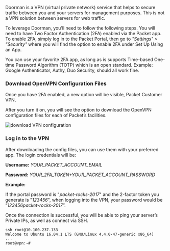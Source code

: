 <!-- <meta>
{
    "title":"Doorman VPN",
    "description":"Utilizing Doorman VPN to access your Device",
    "tag":["VPN", "Private Network", "Doorman"],
    "seo-title": "Doorman VPN - Packet Developer Docs",
    "seo-description": "Utilizing Doorman VPN to access your Device",
    "og-title": "Doorman VPN",
    "og-description": "Utilizing Doorman VPN to access your Device"
}
</meta> -->

Doorman is a VPN (virtual private network) service that helps to secure traffic between you and your servers for management purposes. This is not a VPN solution between servers for web traffic. 

To leverage Doorman, you’ll need to follow the following steps. You will need to have Two Factor Authentication (2FA) enabled via the Packet app. To enable 2FA, simply log in to the Packet Portal, then go to _"Settings" > "Security"_ where you will find the option to enable 2FA under Set Up Using an App.

You can use your favorite 2FA app, as long as is supports Time-based One-time Password Algorithm (TOTP) which is an open standard. Example: Google Authenticator, Authy, Duo Security, should all work fine.

### Download OpenVPN Configuration Files

Once you have 2FA enabled, a new option will be visible, Packet Customer VPN.

After you turn it on, you will see the option to download the OpenVPN configuration files for each of Packet’s facilities.

![download VPN configuration](/images/doorman-customer-vpn/Download-VPN-Config-File.png)

### Log in to the VPN

After downloading the config files, you can use them with your preferred app. The login credentials will be:

**Username:** _YOUR\_PACKET\_ACCOUNT\_EMAIL_

**Password:** _YOUR\_2FA\_TOKEN+YOUR\_PACKET\_ACCOUNT\_PASSWORD_

**Example:**

If the portal password is "_packet-rocks-2017_" and the 2-factor token you generate is "_123456_", when logging into the VPN, your password would be “_123456packet-rocks-2017_”.

Once the connection is successful, you will be able to ping your server’s Private IPs, as well as connect via SSH.

```
ssh root@10.100.237.133
Welcome to Ubuntu 16.04.1 LTS (GNU/Linux 4.4.0-47-generic x86_64)
...
root@vpn:~#
```
